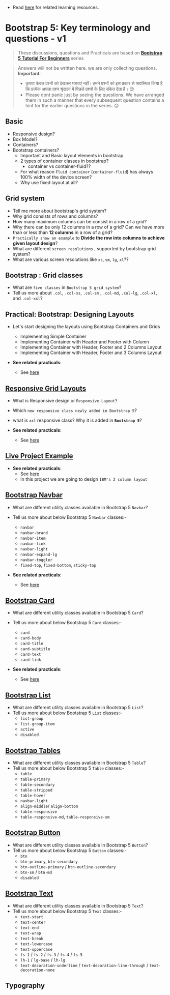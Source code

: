 - Read [here](./README.md) for related learning resources.

# Bootstrap 5: Key terminology and questions - v1

> These discussions, questions and Practicals are based on [**Bootstrap 5 Tutorial For Beginners**](https://www.youtube.com/playlist?list=PLp50dWW_m40WzAh2wY0a9iFYb0QlPzoxx) series

> Answers will not be written here. we are only collecting questions.
> **Important**:  
>    - कृपया केवल प्रश्नों को देखकर घबराएं नहीं। हमने प्रश्नों को इस प्रकार से व्यवस्थित किया है कि प्रत्येक अगला प्रश्न श्रृंखला में पिछले प्रश्नों के लिए संकेत देता है। 😊
>   - Please dont panic just by seeing the questions. We have arranged them in such a manner that every subsequent question contains a hint for the earlier questions in the series. 😊

## Basic
- Responsive design?
- Box Model?
- Containers?
- Bootstrap containers?
    - Important and Basic layout elements in bootstrap
    - 2 types of container classes in bootstrap?
        - container vs container-fluid??
    - For what reason `Fluid container` (`container-fluid`) has always 100% width of the device screen?
    - Why use fixed layout at all?

## Grid system
- Tell me more about bootstrap's grid system?
- Why grid consists of rows and columns?
- How many maximum columns can be consist in a row of a grid?
- Why there can be only 12 columns in a row of a grid? Can we have more than or less than **12 columns** in a row of a grid?
- `Practically show an example` to **Divide the row into columns to achieve given layout design**?
- What are different `screen resolutions` , supported by bootstrap grid system?
- What are various screen resolutions like `xs`, `sm`, `lg`, `xl`??


## Bootstrap : Grid classes
- What are `five classes` in `Bootstrap 5 grid system`?
- Tell us more about `.col`, `.col-xs`, `.col-sm` , `.col-md`, `.col-lg`, `.col-xl`, and `.col-xxl`?


## Practical: Bootstrap: Designing Layouts
- Let's start designing the layouts using Bootstrap Containers and Grids
  - Implementing Simple Container
  - Implementing Container with Header and Footer with Column
  - Implementing Container with Header, Footer and 2 Columns Layout
  - Implementing Container with Header, Footer and 3 Columns Layout

- **See related practicals**:
  - See [here](./Bootstrap-5-Tutorial-For-Beginners/lesson-0001-layout-design/001-starter-template.html)


## [Responsive Grid Layouts](https://www.youtube.com/watch?v=hWcFqtQI3qE&list=PLp50dWW_m40WzAh2wY0a9iFYb0QlPzoxx&index=5)
- What is Responsive design or `Responsive Layout`?
- Which `new responsive class newly added in Bootstrap 5`?
- what is `xxl` responsive class? Why it is added in **`Bootstrap 5`**?


- **See related practicals**:
  - See [here](./Bootstrap-5-Tutorial-For-Beginners/lesson-0002-responsive-layouts/)



## [Live Project Example](https://www.youtube.com/watch?v=uwL5ZA4Rfac&list=PLp50dWW_m40WzAh2wY0a9iFYb0QlPzoxx&index=6)


- **See related practicals**:
  - See [here](./Bootstrap-5-Tutorial-For-Beginners/lesson-0003-live-poroject-01-grid-and-layout-design/)
  - In this project we are going to design `IBM's 2 column layout`

## [Bootstrap Navbar](https://www.youtube.com/watch?v=nZZ06J1EUqM&list=PLp50dWW_m40WzAh2wY0a9iFYb0QlPzoxx&index=9)
- What are different utility classes available in Bootstrap 5 `Navbar`?
- Tell us more about below Bootstrap 5 `Navbar` classes:-
  - `navbar` 
  - `navbar-brand`
  - `navbar-item`
  - `navbar-link`
  - `navbar-light`
  - `navbar-expand-lg`
  - `navbar-toggler`
  - `fixed-top`, `fixed-bottom`, `sticky-top`

- **See related practicals**:
  - See [here](./Bootstrap-5-Tutorial-For-Beginners/html-approach/lessons/0006-navbars/)


## [Bootstrap Card](https://www.youtube.com/watch?v=5ImiW-MdRxo&list=PLp50dWW_m40WzAh2wY0a9iFYb0QlPzoxx&index=10)

- What are different utility classes available in Bootstrap 5 `Card`?
- Tell us more about below Bootstrap 5 `Card` classes:-
  - `card`
  - `card-body`
  - `card-title`
  - `card-subtitle`
  - `card-text`
  - `card-link`

- **See related practicals**:
  - See [here](./Bootstrap-5-Tutorial-For-Beginners/html-approach/lessons/0007-cards/)


## [Bootstrap List](https://www.youtube.com/watch?v=_ls9d8XRIM8&list=PLp50dWW_m40WzAh2wY0a9iFYb0QlPzoxx&index=11)
- What are different utility classes available in Bootstrap 5 `List`?
- Tell us more about below Bootstrap 5 `List` classes:-
  - `list-group`
  - `list-group-item`
  - `active`
  - `disabled`


## [Bootstrap Tables](https://www.youtube.com/watch?v=dzPkd7ieyDc&list=PLp50dWW_m40WzAh2wY0a9iFYb0QlPzoxx&index=12)
- What are different utility classes available in Bootstrap 5 `Table`?
- Tell us more about below Bootstrap 5 `Table` classes:-
  - `table`
  - `table-primary`
  - `table-secondary`
  - `table-stripped`
  - `table-hover`
  - `navbar-light`
  - `align-middle`/ `align-bottom`
  - `table-responsive`
  - `table-responsive-md`, `table-responsive-sm`

## [Bootstrap Button](https://www.youtube.com/watch?v=7KVVoEDQB2o&list=PLp50dWW_m40WzAh2wY0a9iFYb0QlPzoxx&index=13)
- What are different utility classes available in Bootstrap 5 `Button`?
- Tell us more about below Bootstrap 5 `Button` classes:-
  - `btn`
  - `btn-primary`, `btn-secondary`
  - `btn-outline-primary` / `btn-outline-secondary`
  - `btn-sm` / `btn-md`
  - `disabled`


## [Bootstrap Text](https://www.youtube.com/watch?v=PuOc6Ut-Zyg&list=PLp50dWW_m40WzAh2wY0a9iFYb0QlPzoxx&index=42)
- What are different utility classes available in Bootstrap 5 `Text`?
- Tell us more about below Bootstrap 5 `Text` classes:-
  - `text-start`
  - `text-center`
  - `text-end`
  - `text-wrap`
  - `text-break`
  - `text-lowercase`
  - `text-uppercase`
  - `fs-1` / `fs-2` / `fs-3` / `fs-4` / `fs-5` 
  - `lh-1` / `lg-base` / `lh-lg`
  - `text-decoration-underline` / `text-decoration-line-through` / `text-decoration-none` 




## Typography